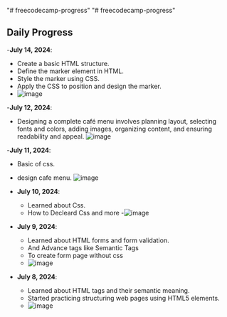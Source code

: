 "# freecodecamp-progress" 
"# freecodecamp-progress" 

## Daily Progress
-**July 14, 2024**:
- Create a basic HTML structure.
- Define the marker element in HTML.
- Style the marker using CSS.
- Apply the CSS to position and design the marker.
- ![image](https://github.com/user-attachments/assets/c89a0858-b0b6-45df-978d-07659f308f4c)


-**July 12, 2024**:
- Designing a complete café menu involves planning layout, selecting fonts and colors, adding images, organizing content, and ensuring readability and appeal.
![image](https://github.com/user-attachments/assets/53eda615-806c-44fc-b644-c37553e493db)



-**July 11, 2024**:
- Basic of css.
- design cafe menu.
  ![image](https://github.com/Kavi2604/freecodecamp-progress/assets/163160787/23bec6c8-6ec6-4d2c-ba51-797d1b72ea68)


- **July 10, 2024**:
  - Learned about Css.
  - How to Decleard Css and more
    -![image](https://github.com/Kavi2604/freecodecamp-progress/assets/163160787/c6bef1b5-5722-4361-a7a1-7cd8be216a8c)


- **July 9, 2024**:
  - Learned about HTML forms and form validation.
  - And Advance tags like Semantic Tags
  - To create form page without css
  - ![image](https://github.com/Kavi2604/freecodecamp-progress/assets/163160787/d07bef18-0f58-44a6-9c10-c00b76f2e5f9)


- **July 8, 2024**:
  - Learned about HTML tags and their semantic meaning.
  - Started practicing structuring web pages using HTML5 elements.
  - ![image](https://github.com/Kavi2604/freecodecamp-progress/assets/163160787/22e154b9-4a34-4383-a9ac-adff98f68a28)


